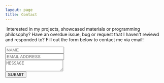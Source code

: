 ```yaml
---
layout: page
title: Contact
---
```


<p><span class="image right"><img src="/assets/images/pic02.jpg" alt="" /></span>
Interested in my projects, showcased materials or programming philosophy?
Have an overdue issue, bug or request that I haven't reviewd and responded to?
Fill out the form below to contact me via email!</p>

<form method="POST" action="https://formspree.io/thekpaul@outlook.com">
  <input type="text" name="name" placeholder="NAME"><br>
 	<input type="text" name="email" placeholder="EMAIL ADDRESS"><br>
 	<textarea name="message" placeholder="MESSAGE"></textarea><br>
  <button type="submit" class="button special">SUBMIT</button>
</form>
